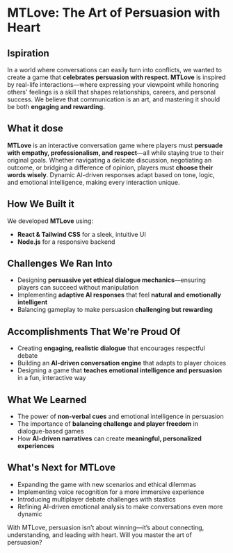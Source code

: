 # MTLove: The Art of Persuasion with Heart

## Ispiration

In a world where conversations can easily turn into conflicts, we wanted to create a game that **celebrates persuasion with respect. MTLove** is inspired by real-life interactions—where expressing your viewpoint while honoring others' feelings is a skill that shapes relationships, careers, and personal success. We believe that communication is an art, and mastering it should be both **engaging and rewarding.**

## What it dose

**MTLove** is an interactive conversation game where players must **persuade with empathy, professionalism, and respect**—all while staying true to their original goals. Whether navigating a delicate discussion, negotiating an outcome, or bridging a difference of opinion, players must **choose their words wisely**. Dynamic AI-driven responses adapt based on tone, logic, and emotional intelligence, making every interaction unique.

## How We Built it 

We developed **MTLove** using:
- **React & Tailwind CSS** for a sleek, intuitive UI
- **Node.js** for a responsive backend

## Challenges We Ran Into

- Designing **persuasive yet ethical dialogue mechanics**—ensuring players can succeed without manipulation
- Implementing **adaptive AI responses** that feel **natural and emotionally intelligent**
- Balancing gameplay to make persuasion **challenging but rewarding**

## Accomplishments That We're Proud Of

- Creating **engaging, realistic dialogue** that encourages respectful debate
- Building an **AI-driven conversation engine** that adapts to player choices
- Designing a game that **teaches emotional intelligence and persuasion** in a fun, interactive way

## What We Learned
- The power of **non-verbal cues** and emotional intelligence in persuasion
- The importance of **balancing challenge and player freedom** in dialogue-based games
- How **AI-driven narratives** can create **meaningful, personalized experiences**

## What's Next for MTLove

- Expanding the game with new scenarios and ethical dilemmas
- Implementing voice recognition for a more immersive experience
- Introducing multiplayer debate challenges with stastics
- Refining AI-driven emotional analysis to make conversations even more dynamic

With MTLove, persuasion isn’t about winning—it’s about connecting, understanding, and leading with heart. Will you master the art of persuasion?

